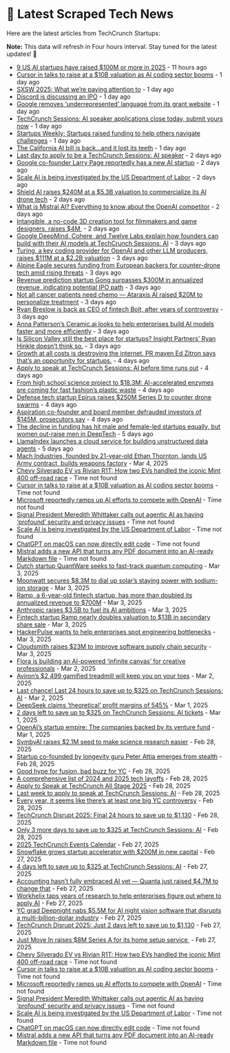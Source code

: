 
# 📰 Latest Scraped Tech News

Here are the latest articles from TechCrunch Startups:

**Note:** This data will refresh in Four hours interval. Stay tuned for the latest updates! 🔄
- [9 US AI startups have raised $100M or more in 2025](https://techcrunch.com/2025/03/08/9-us-ai-startups-have-raised-100m-or-more-in-2025/) - 11 hours ago
- [Cursor in talks to raise at a $10B valuation as AI coding sector booms](https://techcrunch.com/2025/03/07/cursor-in-talks-to-raise-at-a-10b-valuation-as-ai-coding-sector-booms/) - 1 day ago
- [SXSW 2025: What we’re paying attention to](https://techcrunch.com/2025/03/07/sxsw-2025-what-were-paying-attention-to/) - 1 day ago
- [Discord is discussing an IPO](https://techcrunch.com/2025/03/07/discord-is-discussing-an-ipo/) - 1 day ago
- [Google removes ‘underrepresented’ language from its grant website](https://techcrunch.com/2025/03/07/google-removes-underrepresented-language-from-its-grant-website/) - 1 day ago
- [TechCrunch Sessions: AI speaker applications close today, submit yours now](https://techcrunch.com/2025/03/07/techcrunch-sessions-ai-speaker-applications-close-today-submit-yours-now/) - 1 day ago
- [Startups Weekly: Startups raised funding to help others navigate challenges](https://techcrunch.com/2025/03/07/startups-raised-funding-to-help-others-navigate-challenges/) - 1 day ago
- [The California AI bill is back…and it lost its teeth](https://techcrunch.com/podcast/the-california-ai-bill-is-back-and-it-lost-its-teeth/) - 1 day ago
- [Last day to apply to be a TechCrunch Sessions: AI speaker](https://techcrunch.com/2025/03/07/last-day-to-apply-to-be-a-techcrunch-sessions-ai-speaker/) - 2 days ago
- [Google co-founder Larry Page reportedly has a new AI startup](https://techcrunch.com/2025/03/06/google-co-founder-larry-page-reportedly-has-a-new-ai-startup/) - 2 days ago
- [Scale AI is being investigated by the US Department of Labor](https://techcrunch.com/2025/03/06/scale-ai-is-being-investigated-by-the-us-department-of-labor/) - 2 days ago
- [Shield AI raises $240M at a $5.3B valuation to commercialize its AI drone tech](https://techcrunch.com/2025/03/06/shield-ai-raises-240-million-at-a-5-3-billion-valuation-to-commercialize-its-ai-drone-tech/) - 2 days ago
- [What is Mistral AI? Everything to know about the OpenAI competitor](https://techcrunch.com/2025/03/06/what-is-mistral-ai-everything-to-know-about-the-openai-competitor/) - 2 days ago
- [Intangible, a no-code 3D creation tool for filmmakers and game designers, raises $4M ](https://techcrunch.com/2025/03/06/intangible-ai-a-no-code-3d-creation-tool-for-filmmakers-and-game-designers-raises-4m/) - 2 days ago
- [Google DeepMind, Cohere, and Twelve Labs explain how founders can build with their AI models at TechCrunch Sessions: AI](https://techcrunch.com/2025/03/06/google-deepmind-cohere-and-twelve-labs-explain-how-founders-can-build-with-their-ai-models-at-tc-sessions-ai/) - 3 days ago
- [Turing, a key coding provider for OpenAI and other LLM producers, raises $111M at a $2.2B valuation](https://techcrunch.com/2025/03/06/turing-a-key-coding-provider-for-openai-and-other-llm-producers-raises-111m-at-a-2-2b-valuation/) - 3 days ago
- [Alpine Eagle secures funding from European backers for counter-drone tech amid rising threats](https://techcrunch.com/2025/03/05/alpine-eagle-secures-funding-from-european-backers-for-counter-drone-tech-amid-rising-threats/) - 3 days ago
- [Revenue prediction startup Gong surpasses $300M in annualized revenue, indicating potential IPO path](https://techcrunch.com/2025/03/05/revenue-prediction-startup-gong-surpasses-300m-arr-indicating-potential-ipo-path/) - 3 days ago
- [Not all cancer patients need chemo — Ataraxis AI raised $20M to personalize treatment](https://techcrunch.com/2025/03/05/not-all-cancer-patients-need-chemo-ataraxis-ai-raised-20m-to-personalize-treatment/) - 3 days ago
- [Ryan Breslow is back as CEO of fintech Bolt, after years of controversy](https://techcrunch.com/2025/03/05/ryan-breslow-is-back-as-ceo-of-fintech-bolt-after-years-of-controversy/) - 3 days ago
- [Anna Patterson’s Ceramic.ai looks to help enterprises build AI models faster and more efficiently](https://techcrunch.com/2025/03/05/anna-pattersons-ceramic-ai-looks-to-help-enterprises-build-models-faster-and-more-efficiently/) - 3 days ago
- [Is Silicon Valley still the best place for startups? Insight Partners’ Ryan Hinkle doesn’t think so.](https://techcrunch.com/podcast/is-silicon-valley-still-the-best-place-for-startups-insight-partners-ryan-hinkle-doesnt-think-so/) - 3 days ago
- [Growth at all costs is destroying the internet. PR maven Ed Zitron says that’s an opportunity for startups.](https://techcrunch.com/2025/03/05/growth-at-all-costs-is-destroying-the-internet-pr-maven-ed-zitron-says-thats-an-opportunity-for-startups/) - 4 days ago
- [Apply to speak at TechCrunch Sessions: AI before time runs out](https://techcrunch.com/2025/03/05/apply-to-speak-at-techcrunch-sessions-ai-before-time-runs-out/) - 4 days ago
- [From high school science project to $18.3M: AI-accelerated enzymes are coming for fast fashion’s plastic waste](https://techcrunch.com/2025/03/05/from-high-school-science-project-to-18-3m-ai-accelerated-enzymes-are-coming-for-fast-fashions-plastic-waste/) - 4 days ago
- [Defense tech startup Epirus raises $250M Series D to counter drone swarms](https://techcrunch.com/2025/03/04/defense-tech-startup-epirus-raises-250m-series-d-to-counter-drone-swarms/) - 4 days ago
- [Aspiration co-founder and board member defrauded investors of $145M, prosecutors say](https://techcrunch.com/2025/03/04/aspiration-co-founder-and-board-member-defrauded-investors-of-145m-prosecutors-say/) - 4 days ago
- [The decline in funding has hit male and female-led startups equally, but women out-raise men in DeepTech](https://techcrunch.com/2025/03/04/funding-to-women-founded-startups-declined-12-in-2024-but-that-wasnt-far-behind-the-broader-market/) - 5 days ago
- [LlamaIndex launches a cloud service for building unstructured data agents](https://techcrunch.com/2025/03/04/llamaindex-launches-a-cloud-service-for-building-unstructed-data-agents/) - 5 days ago
- [Mach Industries, founded by 21-year-old Ethan Thornton, lands US Army contract, builds weapons factory](https://techcrunch.com/2025/03/04/mach-industries-founded-by-21-year-old-ethan-thornton-lands-us-army-contract-builds-weapons-factory/) - Mar 4, 2025
- [Chevy Silverado EV vs Rivian R1T: How two EVs handled the iconic Mint 400 off-road race](https://techcrunch.com/2025/03/08/chevy-silverado-ev-vs-rivian-r1t-how-two-evs-handled-the-iconic-mint-400-off-road-race/) - Time not found
- [Cursor in talks to raise at a $10B valuation as AI coding sector booms](https://techcrunch.com/2025/03/07/cursor-in-talks-to-raise-at-a-10b-valuation-as-ai-coding-sector-booms/) - Time not found
- [Microsoft reportedly ramps up AI efforts to compete with OpenAI](https://techcrunch.com/2025/03/07/microsoft-reportedly-ramps-up-ai-efforts-to-compete-with-openai/) - Time not found
- [Signal President Meredith Whittaker calls out agentic AI as having ‘profound’ security and privacy issues](https://techcrunch.com/2025/03/07/signal-president-meredith-whittaker-calls-out-agentic-ai-as-having-profound-security-and-privacy-issues/) - Time not found
- [Scale AI is being investigated by the US Department of Labor](https://techcrunch.com/2025/03/06/scale-ai-is-being-investigated-by-the-us-department-of-labor/) - Time not found
- [ChatGPT on macOS can now directly edit code](https://techcrunch.com/2025/03/06/chatgpt-on-macos-can-now-directly-edit-code/) - Time not found
- [Mistral adds a new API that turns any PDF document into an AI-ready Markdown file](https://techcrunch.com/2025/03/06/mistrals-new-ocr-api-turns-any-pdf-document-into-an-ai-ready-markdown-file/) - Time not found
- [Dutch startup QuantWare seeks to fast-track quantum computing](https://techcrunch.com/2025/03/03/dutch-startup-quantware-seeks-to-fast-track-quantum-computing/) - Mar 3, 2025
- [Moonwatt secures $8.3M to dial up solar’s staying power with sodium-ion storage](https://techcrunch.com/2025/03/03/moonwatt-secures-8-3m-to-dial-up-solars-staying-power-with-sodium-ion-storage/) - Mar 3, 2025
- [Ramp, a 6-year-old fintech startup, has more than doubled its annualized revenue to $700M](https://techcrunch.com/2025/03/03/ramp-has-more-than-doubled-its-annualized-revenue-to-700-million/) - Mar 3, 2025
- [Anthropic raises $3.5B to fuel its AI ambitions](https://techcrunch.com/2025/03/03/anthropic-raises-3-5b-to-fuel-its-ai-ambitions/) - Mar 3, 2025
- [Fintech startup Ramp nearly doubles valuation to $13B in secondary share sale](https://techcrunch.com/2025/03/03/fintech-startup-ramp-nearly-doubles-valuation-to-13b-in-secondary-share-sale/) - Mar 3, 2025
- [HackerPulse wants to help enterprises spot engineering bottlenecks](https://techcrunch.com/2025/03/03/hackerpulse-built-a-platform-to-give-enterprises-visibility-into-their-engineering-teams/) - Mar 3, 2025
- [Cloudsmith raises $23M to improve software supply chain security](https://techcrunch.com/2025/03/03/cloudsmith-raises-23m-to-solve-software-supply-chain-security/) - Mar 3, 2025
- [Flora is building an AI-powered ‘infinite canvas’ for creative professionals](https://techcrunch.com/2025/03/02/flora-is-building-an-ai-powered-infinite-canvas-for-creative-professionals/) - Mar 2, 2025
- [Aviron’s $2,499 gamified treadmill will keep you on your toes](https://techcrunch.com/2025/03/02/avirons-2499-gamified-treadmill-will-keep-you-on-your-toes/) - Mar 2, 2025
- [Last chance! Last 24 hours to save up to $325 on TechCrunch Sessions: AI](https://techcrunch.com/2025/03/02/last-chance-last-24-hours-to-save-up-to-325-on-techcrunch-sessions-ai/) - Mar 2, 2025
- [DeepSeek claims ‘theoretical’ profit margins of 545%](https://techcrunch.com/2025/03/01/deepseek-claims-theoretical-profit-margins-of-545/) - Mar 1, 2025
- [2 days left to save up to $325 on TechCrunch Sessions: AI tickets](https://techcrunch.com/2025/03/01/2-days-left-to-save-up-to-325-on-techcrunch-sessions-ai-tickets/) - Mar 1, 2025
- [OpenAI’s startup empire: The companies backed by its venture fund](https://techcrunch.com/2025/03/01/openais-startup-empire-the-companies-backed-by-its-venture-fund/) - Mar 1, 2025
- [SymbyAI raises $2.1M seed to make science research easier](https://techcrunch.com/2025/02/28/symbyai-raises-2-1m-seed-to-make-science-research-easier/) - Feb 28, 2025
- [Startup co-founded by longevity guru Peter Attia emerges from stealth](https://techcrunch.com/2025/02/28/startup-co-founded-by-longevity-guru-peter-attia-emerges-from-stealth/) - Feb 28, 2025
- [Good hype for fusion, bad buzz for YC](https://techcrunch.com/2025/02/28/good-hype-for-fusion-bad-buzz-for-yc/) - Feb 28, 2025
- [A comprehensive list of 2024 and 2025 tech layoffs](https://techcrunch.com/2025/02/28/tech-layoffs-2024-list/) - Feb 28, 2025
- [Apply to Speak at TechCrunch All Stage 2025](https://techcrunch.com/2025/02/28/apply-to-speak-at-techcrunch-all-stage-2025/) - Feb 28, 2025
- [Last week to apply to speak at TechCrunch Sessions: AI](https://techcrunch.com/2025/02/28/last-week-to-apply-to-speak-at-techcrunch-sessions-ai/) - Feb 28, 2025
- [Every year, it seems like there’s at least one big YC controversy](https://techcrunch.com/podcast/every-year-it-seems-like-theres-at-least-one-big-yc-controversy/) - Feb 28, 2025
- [TechCrunch Disrupt 2025: Final 24 hours to save up to $1,130](https://techcrunch.com/2025/02/28/techcrunch-disrupt-2025-final-hours-to-save-up-to-1130/) - Feb 28, 2025
- [Only 3 more days to save up to $325 at TechCrunch Sessions: AI](https://techcrunch.com/2025/02/28/only-3-more-days-to-save-up-to-325-at-techcrunch-sessions-ai/) - Feb 28, 2025
- [2025 TechCrunch Events Calendar](https://techcrunch.com/2025/02/27/2025-techcrunch-events-calendar/) - Feb 27, 2025
- [Snowflake grows startup accelerator with $200M in new capital](https://techcrunch.com/2025/02/27/snowflake-grows-startup-accelerator-with-200m-in-new-capital/) - Feb 27, 2025
- [4 days left to save up to $325 at TechCrunch Sessions: AI](https://techcrunch.com/2025/02/27/4-days-left-to-save-up-to-325-at-techcrunch-sessions-ai/) - Feb 27, 2025
- [Accounting hasn’t fully embraced AI yet — Quanta just raised $4.7M to change that](https://techcrunch.com/2025/02/27/accounting-hasnt-fully-embraced-ai-yet-quanta-just-raised-4-7m-to-change-that/) - Feb 27, 2025
- [Workhelix taps years of research to help enterprises figure out where to apply AI](https://techcrunch.com/2025/02/27/workhelix-taps-years-of-research-to-help-enterprises-figure-out-where-to-apply-ai/) - Feb 27, 2025
- [YC grad Deepnight nabs $5.5M for AI night vision software that disrupts a multi-billion-dollar industry](https://techcrunch.com/2025/02/27/yc-grad-deepnight-nabs-5-5m-for-ai-night-vision-software-that-disrupts-a-multi-billion-dollar-industry/) - Feb 27, 2025
- [TechCrunch Disrupt 2025: Just 2 days left to save up to $1,130](https://techcrunch.com/2025/02/27/techcrunch-disrupt-2025-just-2-days-left-to-save-up-to-1130/) - Feb 27, 2025
- [Just Move In raises $8M Series A for its home setup service ](https://techcrunch.com/2025/02/27/just-move-in-raises-8m-series-a-for-its-home-setup-service/) - Feb 27, 2025
- [Chevy Silverado EV vs Rivian R1T: How two EVs handled the iconic Mint 400 off-road race](https://techcrunch.com/2025/03/08/chevy-silverado-ev-vs-rivian-r1t-how-two-evs-handled-the-iconic-mint-400-off-road-race/) - Time not found
- [Cursor in talks to raise at a $10B valuation as AI coding sector booms](https://techcrunch.com/2025/03/07/cursor-in-talks-to-raise-at-a-10b-valuation-as-ai-coding-sector-booms/) - Time not found
- [Microsoft reportedly ramps up AI efforts to compete with OpenAI](https://techcrunch.com/2025/03/07/microsoft-reportedly-ramps-up-ai-efforts-to-compete-with-openai/) - Time not found
- [Signal President Meredith Whittaker calls out agentic AI as having ‘profound’ security and privacy issues](https://techcrunch.com/2025/03/07/signal-president-meredith-whittaker-calls-out-agentic-ai-as-having-profound-security-and-privacy-issues/) - Time not found
- [Scale AI is being investigated by the US Department of Labor](https://techcrunch.com/2025/03/06/scale-ai-is-being-investigated-by-the-us-department-of-labor/) - Time not found
- [ChatGPT on macOS can now directly edit code](https://techcrunch.com/2025/03/06/chatgpt-on-macos-can-now-directly-edit-code/) - Time not found
- [Mistral adds a new API that turns any PDF document into an AI-ready Markdown file](https://techcrunch.com/2025/03/06/mistrals-new-ocr-api-turns-any-pdf-document-into-an-ai-ready-markdown-file/) - Time not found